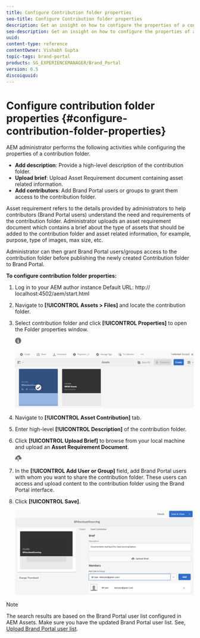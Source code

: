 ```yaml
---
title: Configure Contribution folder properties
seo-title: Configure Contribution folder properties
description: Get an insight on how to configure the properties of a contribution folder in AEM Assets. 
seo-description: Get an insight on how to configure the properties of a contribution folder in AEM Assets. 
uuid: 
content-type: reference
contentOwner: Vishabh Gupta
topic-tags: brand-portal
products: SG_EXPERIENCEMANAGER/Brand_Portal
version: 6.5
discoiquuid: 
---
```


# Configure contribution folder properties {#configure-contribution-folder-properties}

AEM administrator performs the following activities while configuring the properties of a contribution folder.

* **Add description**: Provide a high-level description of the contribution folder.
* **Upload brief**:  Upload Asset Requirement document containing asset related information.
* **Add contributors**: Add Brand Portal users or groups to grant them access to the contribution folder.

Asset requirement refers to the details provided by administrators to help contributors (Brand Portal users) understand the need and requirements of the contribution folder. Administrator uploads an asset requirement document which contains a brief about the type of assets that should be added to the contribution folder and asset related information, for example, purpose, type of images, max size, etc.

Administrator can then grant Brand Portal users/groups access to the contribution folder before publishing the newly created Contribution folder to Brand Portal.

**To configure contribution folder properties:**

1. Log in to your AEM author instance
Default URL: http:// localhost:4502/aem/start.html
1. Navigate to **[!UICONTROL Assets > Files]** and locate the contribution folder.
1. Select contribution folder and click **[!UICONTROL Properties]** to open the Folder properties window.

   ![](assets/properties.png)

   ![](assets/contribution-folder-property1.png)

1. Navigate to **[!UICONTROL Asset Contribution]** tab.
1. Enter high-level **[!UICONTROL Description]** of the contribution folder.
1. Click **[!UICONTROL Upload Brief]** to browse from your local machine and upload an **Asset Requirement Document**.

   ![](assets/upload.png) 

1. In the **[!UICONTROL Add User or Group]** field, add Brand Portal users with whom you want to share the contribution folder. These users can access and upload content to the contribution folder using the Brand Portal interface.
1. Click **[!UICONTROL Save]**.

   ![](assets/contribution-folder-property2.png)

>[!NOTE]
>
>The search results are based on the Brand Portal user list configured in AEM Assets. Make sure you have the updated Brand Portal user list. See, [Upload Brand Portal user list](brand-portal-configure-asset-sourcing.md).
